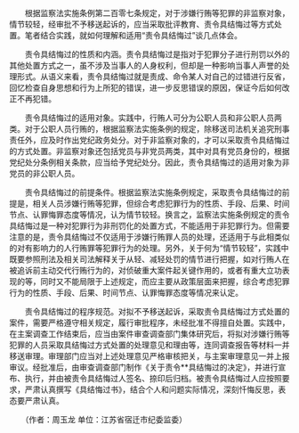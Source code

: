 　　根据监察法实施条例第二百零七条规定，对于涉嫌行贿等犯罪的非监察对象，情节较轻，经审批不予移送起诉的，应当采取批评教育、责令具结悔过等方式处置。笔者结合实践，就如何理解和适用“责令具结悔过”谈几点体会。

　　责令具结悔过的性质和内涵。责令具结悔过是指对于犯罪分子进行刑罚以外的其他处置方式之一，虽不涉及当事人的人身权利，但却是一种影响当事人声誉的处理形式。从语义来看，责令具结悔过就是责成、命令某人对自己的过错进行反省，回忆检查自身思想和行为上所犯的错误，进一步反思错误的原因，保证今后如何改正不再犯错。

　　责令具结悔过的适用对象。实践中，行贿人可分为公职人员和非公职人员两类。对于公职人员行贿的，根据监察法实施条例的规定，除移送司法机关追究刑事责任外，应及时作出党纪政务处分。对于非监察对象的，才可以采取责令具结悔过的方式处置。非监察对象还包括党员与非党员两类，其中对具有党员身份的，根据党纪处分条例相关条款，应当给予党纪处分。因此，责令具结悔过的适用对象为非党员的非公职人员。

　　责令具结悔过的前提条件。根据监察法实施条例规定，采取责令具结悔过的前提是，相关人员涉嫌行贿等犯罪，但综合考虑犯罪行为的性质、手段、后果、时间节点、认罪悔罪态度等情况，认为情节较轻。换言之，监察法实施条例规定的责令具结悔过是一种对犯罪行为非刑罚化的处置方式，不能适用于非犯罪行为。但需要注意的是，责令具结悔过不仅适用于涉嫌行贿罪人员的处理，还适用于与此相类似的对有影响力的人行贿罪等犯罪行为的处理。另外，关于何为“情节较轻”，实践中既要参照刑法及相关司法解释关于从轻、减轻处罚的情节进行把握，如对行贿人在被追诉前主动交代行贿行为的，对侦破重大案件起关键作用的，或者有重大立功表现的等，同时又不能局限于上述规定，而应主要从政策层面来把握，综合考虑犯罪行为的性质、手段、后果、时间节点、认罪悔罪态度等情况来认定。

　　责令具结悔过的程序规范。对拟不予移送起诉，采取责令具结悔过方式处置的案件，需要严格遵守相关规定，履行审批程序，未经批准不得擅自处置。实践中，在主案调查工作结束后，应当由案件审查调查部门集体研究后，将拟对涉嫌行贿等犯罪的人员采取具结悔过方式处置的处理意见和理由等，连同调查报告等材料一并移送审理。审理部门应当对上述处理意见严格审核把关，与主案审理意见一并上报审议。经批准后，由审查调查部门制作《关于责令\*\*具结悔过的决定》，并进行宣布、执行，并由被责令具结悔过人签名、捺印后归档。被责令具结悔过人应按照要求，严肃认真撰写《具结悔过书》，结合个人和问题实际情况，深刻忏悔反思，表态要严肃认真。

　　（作者：周玉龙 单位：江苏省宿迁市纪委监委）